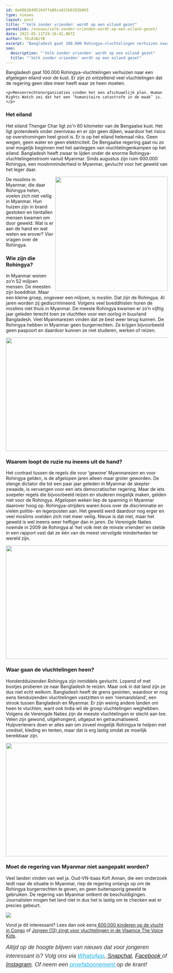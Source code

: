 ```yaml
---
id: 6e68b16495164ffa86ca921b0155b065
type: nieuws
layout: post
title: "'Volk zonder vrienden' wordt op een eiland gezet"
permalink: /nieuws/volk-zonder-vrienden-wordt-op-een-eiland-gezet/
date: 2022-05-11T19:16:41.067Z
author: 7biA1WiYB
excerpt: "Bangladesh gaat 100.000 Rohingya-vluchtelingen verhuizen naar een afgelegen eiland voor de kust. Er zijn zó ontzettend veel vluchtelingen dat de regering geen idee meer heeft waar ze heen moeten.  "
seo:
  description: "'Volk zonder vrienden' wordt op een eiland gezet"
  title: "'Volk zonder vrienden' wordt op een eiland gezet"
---
```

Bangladesh gaat 100.000 Rohingya-vluchtelingen verhuizen naar een afgelegen eiland voor de kust. Er zijn zó ontzettend veel vluchtelingen dat de regering geen idee meer heeft waar ze heen moeten.  

    <p>Mensenrechtenorganisaties vinden het een afschuwelijk plan. Human Rights Watch zei dat het een ‘humanitaire catastrofe in de maak’ is.</p>
<h3>Het eiland</h3>
<p>Het eiland Thengar Char ligt zo'n 60 kilometer van de Bengaalse kust. Het ligt grotendeels onder zeeniveau en er zijn geen dijken, waardoor het risico op overstromingen heel groot is. Er is op het eiland helemaal niks. Geen wegen, geen water en geen elektriciteit. De Bengaalse regering gaat nu zo snel mogelijk beginnen met het aanleggen van vluchtelingenkampen op het eiland. Bangladesh heeft zwaar te lijden onder de enorme Rohingya-vluchtelingenstroom vanuit Myanmar. Sinds augustus zijn ruim 600.000 Rohingya, een moslimminderheid in Myanmar, gevlucht voor het geweld van het leger daar.</p>
<p><div class="media media-element-container media-default media-float-right"><div id="file-418953" class="file file-image file-image-png">

        
  
  <div class="content">
    <img height="356" width="350" style="width: 350px; height: 356px; float: right;" class="media-element file-default" data-delta="1" src="https://7dagen.netlify.app/sites/default/files/birma.png" alt="">  </div>

  
</div>
</div>
<p>De moslims in Myanmar, die daar Rohingya heten, voelen zich niet veilig in Myanmar. Hun huizen zijn in brand gestoken en tientallen mensen kwamen om door geweld. Wat is er aan de hand en wat weten we erover? Vier vragen over de Rohingya.</p>
<h3>Wie zijn die Rohingya?</h3>
<p>In Myanmar wonen zo’n 52 miljoen mensen. De meesten zijn boeddhist. Maar een kleine groep, ongeveer een miljoen, is moslim. Dat zijn de Rohingya. Al jaren worden zij gediscrimineerd. Volgens veel boeddhisten horen de moslims niet thuis in Myanmar. De meeste Rohingya kwamen er zo’n vijftig jaar geleden terecht toen ze vluchtten voor een oorlog in buurland Bangladesh. Veel Myanmarezen vinden dat ze best weer terug kunnen. De Rohingya hebben in Myanmar geen burgerrechten. Ze krijgen bijvoorbeeld geen paspoort en daardoor kunnen ze niet studeren, werken of reizen.</p>
<p><div class="media media-element-container media-default"><div id="file-418955" class="file file-image file-image-jpeg">

        
  
  <div class="content">
    <img height="4480" width="6720" style="width: 531px; height: 354px;" class="media-element file-default" data-delta="1" src="https://7dagen.netlify.app/sites/default/files/ANP-53038785_0.jpg" alt="">  </div>

  
</div>
</div>
<h3>Waarom loopt de ruzie nu ineens uit de hand?</h3>
<p>Het contrast tussen de regels die voor ‘gewone’ Myanmarezen en voor Rohingya gelden, is de afgelopen jaren alleen maar groter geworden. De stenge dictator die tot een paar jaar geleden in Myanmar de skepter zwaaide, is vervangen voor een iets democratischer regering. Maar de iets soepeler regels die bijvoorbeeld reizen en studeren mogelijk maken, gelden niet voor de Rohingya. Afgelopen weken liep de spanning in Myanmar daarover hoog op. Rohingya-strijders waren boos over de discriminatie en vielen politie- en legerposten aan. Het geweld werd daardoor nog erger en veel moslims voelden zich niet meer veilig. Nieuw is dat niet, maar het geweld is wel ineens weer heftiger dan in jaren. De Verenigde Naties noemde in 2009 de Rohingya al ‘het volk met de minste vrienden’ en stelde in een rapport vast dat ze één van de meest vervolgde minderheden ter wereld zijn.</p>
<p><div class="media media-element-container media-default"><div id="file-418956" class="file file-image file-image-jpeg">

        
  
  <div class="content">
    <img height="3744" width="5616" style="width: 531px; height: 354px;" class="media-element file-default" data-delta="1" src="https://7dagen.netlify.app/sites/default/files/EPA-53027116.jpg" alt="">  </div>

  
</div>
</div>
<h3>Waar gaan de vluchtelingen heen?</h3>
<p>Honderdduizenden Rohingya zijn inmiddels gevlucht. Lopend of met bootjes proberen ze naar Bangladesh te reizen. Maar ook in dat land zijn ze dus niet echt welkom. Bangladesh heeft de grens gesloten, waardoor er nog eens tienduizenden vluchtelingen vastzitten in een ‘niemandsland’, een strook tussen Bangladesh en Myanmar. Er zijn weinig andere landen om heen te vluchten, want ook India wil de groep vluchtelingen weghebben. Volgens de Verenigde Naties zijn de meeste vluchtelingen er slecht aan toe. Velen zijn gewond, uitgehongerd, uitgeput en getraumatiseerd. Hulpverleners doen er alles aan om zoveel mogelijk Rohingya te helpen met voedsel, kleding en tenten, maar dat is erg lastig omdat ze moeilijk bereikbaar zijn.</p>
<p><div class="media media-element-container media-default"><div id="file-418957" class="file file-image file-image-jpeg">

        
  
  <div class="content">
    <img height="2333" width="3500" style="width: 560px; height: 354px;" class="media-element file-default" data-delta="1" src="https://7dagen.netlify.app/sites/default/files/ANP-53048198.jpg" alt="">  </div>

  
</div>
</div>
<h3>Moet de regering van Myanmar niet aangepakt worden?</h3>
<p>Veel landen vinden van wel ja. Oud-VN-baas Kofi Annan, die een onderzoek leidt naar de situatie in Myanmar, riep de regering onlangs op om de Rohingya burgerrechten te geven, en geen buitensporig geweld te gebruiken. De regering van Myanmar ontkent de beschuldigingen. Journalisten mogen het land niet in dus het is lastig om te checken wat er precies gebeurt.</p>
<div class="kader">
<p><img class="kaderafbeelding" src="https://7dagen.netlify.app/sites/default/files/ff.png"></p>
<p>Vond je dit interessant? Lees dan ook eens<a href="https://7dagen.netlify.app/lifestyle/fenna-17-van-hoefwijzer-over-het-succes-van-paardentubers" target="_blank"> </a><a href="https://7dagen.netlify.app/nieuws/600000-kinderen-op-de-vlucht-congo">600.000 kinderen op de vlucht in Congo</a> of <a href="https://7dagen.netlify.app/lifestyle/jongen-13-zingt-voor-vluchtelingen-de-vlaamse-voice-kids">Jongen (13) zingt voor vluchtelingen in de Vlaamce The Voice Kids</a>.</p>
<p><em style="box-sizing: inherit; color: rgb(51, 51, 51); font-family: &quot;PT Sans&quot;, sans-serif; font-size: 18px; line-height: 27px;">Altijd op de hoogte blijven van nieuws dat voor jongeren interessant is? Volg ons via </em><em style="box-sizing: inherit; color: rgb(34, 179, 224); transition: color 0.3s ease; font-family: &quot;PT Sans&quot;, sans-serif; font-size: 18px; line-height: 27px;"><a href="https://7dagen.netlify.app/whatsapp" style="box-sizing: inherit; color: rgb(34, 179, 224); transition: color 0.3s ease; font-family: &quot;PT Sans&quot;, sans-serif; font-size: 18px; line-height: 27px;">WhatsApp</a></em><em style="box-sizing: inherit; color: rgb(51, 51, 51); font-family: &quot;PT Sans&quot;, sans-serif; font-size: 18px; line-height: 27px;">,</em><em style="box-sizing: inherit; color: rgb(34, 179, 224); transition: color 0.3s ease; font-family: &quot;PT Sans&quot;, sans-serif; font-size: 18px; line-height: 27px;"><a href="https://7dagen.netlify.app/whatsapp" style="box-sizing: inherit; color: rgb(34, 179, 224); transition: color 0.3s ease; font-family: &quot;PT Sans&quot;, sans-serif; font-size: 18px; line-height: 27px;"> </a></em><em style="box-sizing: inherit; color: rgb(51, 51, 51); font-family: &quot;PT Sans&quot;, sans-serif; font-size: 18px; line-height: 27px;"><a href="https://www.snapchat.com/add/sevendaysnl">Snapchat</a>, <a href="https://www.facebook.com/7Daysnl?ref=bookmarks">Facebook </a>of <a href="https://instagram.com/7DAysnl/">Instagram</a>. Of </em><em style="box-sizing: inherit; color: rgb(51, 51, 51); font-family: &quot;PT Sans&quot;, sans-serif; font-size: 18px; line-height: 27px;">neem een </em><a href="https://abonneren.sevendays.nl/abonneren/abonnementen/ae/artikel" style="box-sizing: inherit; color: rgb(34, 179, 224); transition: color 0.3s ease; font-family: &quot;PT Sans&quot;, sans-serif; font-size: 18px; line-height: 27px;"><em style="box-sizing: inherit;">proefabonnement </em></a><em style="box-sizing: inherit; color: rgb(51, 51, 51); font-family: &quot;PT Sans&quot;, sans-serif; font-size: 18px; line-height: 27px;">op de krant!</em></p>
</div>
  
